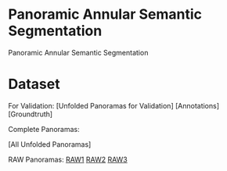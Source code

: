 # Panoramic Annular Semantic Segmentation
Panoramic Annular Semantic Segmentation

# Dataset
For Validation:
[Unfolded Panoramas for Validation]
[Annotations]
[Groundtruth]

Complete Panoramas:

[All Unfolded Panoramas]

RAW Panoramas: [RAW1]()
               [RAW2]()
               [RAW3](https://pan.baidu.com/s/1car_7_dH58wKWDjM6brhlQ)

